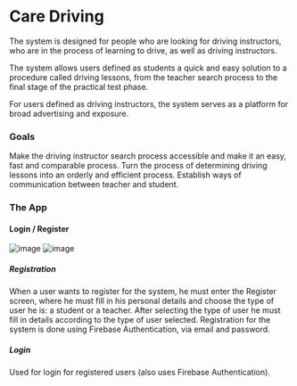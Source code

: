# Care Driving
The system is designed for people who are looking for driving instructors, who are in the process of learning to drive, as well as driving instructors.

The system allows users defined as students a quick and easy solution to a procedure called driving lessons, from the teacher search process to the final stage of the practical test phase.

For users defined as driving instructors, the system serves as a platform for broad advertising and exposure.
### Goals
Make the driving instructor search process accessible and make it an easy, fast and comparable process.
Turn the process of determining driving lessons into an orderly and efficient process.
Establish ways of communication between teacher and student.

### The App
#### Login / Register
![image](https://user-images.githubusercontent.com/44946807/88770307-4ca62080-d186-11ea-8fd5-dc5a846f6a21.png)     ![image](https://user-images.githubusercontent.com/44946807/88770171-136db080-d186-11ea-91ad-8e2c0ce95d05.png)


##### Registration
When a user wants to register for the system, he must enter the Register screen, where he must fill in his personal details and choose the type of user he is: a student or a teacher.
After selecting the type of user he must fill in details according to the type of user selected.
Registration for the system is done using Firebase Authentication, via email and password.
##### Login
Used for login for registered users (also uses Firebase Authentication).
